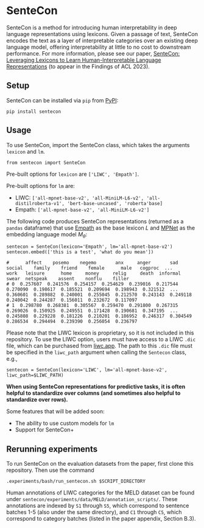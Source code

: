 # SenteCon

SenteCon is a method for introducing human interpretability in deep language representations using lexicons. Given a passage of text, SenteCon encodes the text as a layer of interpretable categories over an existing deep language model, offering interpretability at little to no cost to downstream performance. For more information, please see our paper, [SenteCon: Leveraging Lexicons to Learn Human-Interpretable Language Representations](https://arxiv.org/pdf/2305.14728.pdf) (to appear in the Findings of ACL 2023).

## Setup

SenteCon can be installed via `pip` from [PyPI](https://pypi.org/project/sentecon/):
```
pip install sentecon
```
## Usage

To use SenteCon, import the SenteCon class, which takes the arguments `lexicon` and `lm`.
```
from sentecon import SenteCon
```

Pre-built options for `lexicon` are `['LIWC', 'Empath']`. 

Pre-built options for `lm` are:
- LIWC: `['all-mpnet-base-v2', 'all-MiniLM-L6-v2', 'all-distilroberta-v1', 'bert-base-uncased', 'roberta'base]`
- Empath: `['all-mpnet-base-v2', 'all-MiniLM-L6-v2']`

The following code produces SenteCon representations (returned as a `pandas` dataframe) that use [Empath](https://github.com/Ejhfast/empath-client/) as the base lexicon $L$ and [MPNet](https://huggingface.co/sentence-transformers/all-mpnet-base-v2) as the embedding language model $M_\theta$:

```
sentecon = SenteCon(lexicon='Empath', lm='all-mpnet-base-v2')
sentecon.embed(['this is a test', 'what do you mean'])

#      affect    posemo    negemo       anx     anger       sad    social    family    friend    female      male   cogproc  ...      work   leisure      home     money     relig     death  informal     swear  netspeak    assent    nonflu    filler
# 0  0.257607  0.241576  0.254157  0.254629  0.239016  0.217544  0.270090  0.198617  0.185521  0.209694  0.198943  0.321512  ...  0.360601  0.289882  0.240001  0.255045  0.212570  0.243143  0.249118  0.240042  0.244287  0.156011  0.232672  0.117097
# 1  0.298780  0.268381  0.305567  0.259470  0.291800  0.267315  0.269026  0.150925  0.249551  0.171428  0.190681  0.347195  ...  0.245808  0.229228  0.181226  0.210201  0.186952  0.246317  0.304549  0.286534  0.294494  0.239390  0.256054  0.236797
```

Please note that the LIWC lexicon is proprietary, so it is not included in this repository. To use the LIWC option, users must have access to a LIWC `.dic` file, which can be purchased from [liwc.app](https://www.liwc.app/). The path to this `.dic` file must be specified in the `liwc_path` argument when calling the `Sentecon` class, e.g.,

```
sentecon = SenteCon(lexicon='LIWC', lm='all-mpnet-base-v2', liwc_path=$LIWC_PATH)
```

**When using SenteCon representations for predictive tasks, it is often helpful to standardize over columns (and sometimes also helpful to standardize over rows).**

Some features that will be added soon:
- The ability to use custom models for `lm`
- Support for SenteCon+

## Rerunning experiments

To run SenteCon on the evaluation datasets from the paper, first clone this repository. Then use the command

```
.experiments/bash/run_sentecon.sh $SCRIPT_DIRECTORY
```

Human annotations of LIWC categories for the MELD dataset can be found under `sentecon/experiments/data/MELD/annotation_scripts/`. These annotations are indexed by `S1` through `S5`, which correspond to sentence batches 1-5 (also under the same directory), and `C1` through `C5`, which correspond to category batches (listed in the paper appendix, Section B.3).


